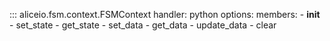 ::: aliceio.fsm.context.FSMContext
    handler: python
    options:
      members:
        - __init__
        - set_state
        - get_state
        - set_data
        - get_data
        - update_data
        - clear
